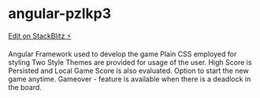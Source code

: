 # angular-pzlkp3

[Edit on StackBlitz ⚡️](https://stackblitz.com/edit/angular-pzlkp3)

Angular Framework used to develop the game
Plain CSS employed for styling
Two Style Themes are provided for usage of the user.
High Score is Persisted and Local Game Score is also evaluated.
Option to start the new game anytime.
Gameover - feature is available when there is a deadlock in the board.
